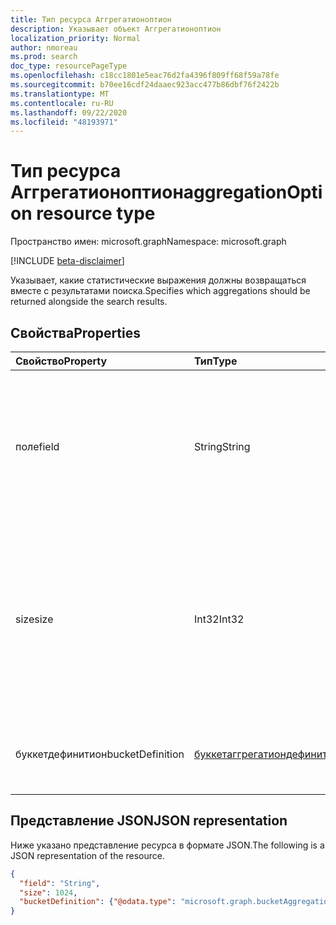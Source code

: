 ```yaml
---
title: Тип ресурса Аггрегатионоптион
description: Указывает объект Аггрегатионоптион
localization_priority: Normal
author: nmoreau
ms.prod: search
doc_type: resourcePageType
ms.openlocfilehash: c18cc1801e5eac76d2fa4396f809ff68f59a78fe
ms.sourcegitcommit: b70ee16cdf24daaec923acc477b86dbf76f2422b
ms.translationtype: MT
ms.contentlocale: ru-RU
ms.lasthandoff: 09/22/2020
ms.locfileid: "48193971"
---
```

# <a name="aggregationoption-resource-type"></a><span data-ttu-id="06c25-103">Тип ресурса Аггрегатионоптион</span><span class="sxs-lookup"><span data-stu-id="06c25-103">aggregationOption resource type</span></span>

<span data-ttu-id="06c25-104">Пространство имен: microsoft.graph</span><span class="sxs-lookup"><span data-stu-id="06c25-104">Namespace: microsoft.graph</span></span>

[!INCLUDE [beta-disclaimer](../../includes/beta-disclaimer.md)]

<span data-ttu-id="06c25-105">Указывает, какие статистические выражения должны возвращаться вместе с результатами поиска.</span><span class="sxs-lookup"><span data-stu-id="06c25-105">Specifies which aggregations should be returned alongside the search results.</span></span>

## <a name="properties"></a><span data-ttu-id="06c25-106">Свойства</span><span class="sxs-lookup"><span data-stu-id="06c25-106">Properties</span></span>

| <span data-ttu-id="06c25-107">Свойство</span><span class="sxs-lookup"><span data-stu-id="06c25-107">Property</span></span>     | <span data-ttu-id="06c25-108">Тип</span><span class="sxs-lookup"><span data-stu-id="06c25-108">Type</span></span>        | <span data-ttu-id="06c25-109">Описание</span><span class="sxs-lookup"><span data-stu-id="06c25-109">Description</span></span> |
|:-------------|:------------|:------------|
|<span data-ttu-id="06c25-110">поле</span><span class="sxs-lookup"><span data-stu-id="06c25-110">field</span></span>|<span data-ttu-id="06c25-111">String</span><span class="sxs-lookup"><span data-stu-id="06c25-111">String</span></span>|<span data-ttu-id="06c25-112">Задает поле в схеме указанного типа сущностей, для которого необходимо вычислить статистическое выражение.</span><span class="sxs-lookup"><span data-stu-id="06c25-112">Specifies the field in the schema of the specified entity type that aggregation should be computed on.</span></span> <span data-ttu-id="06c25-113">Обязательно.</span><span class="sxs-lookup"><span data-stu-id="06c25-113">Required.</span></span>|
|<span data-ttu-id="06c25-114">size</span><span class="sxs-lookup"><span data-stu-id="06c25-114">size</span></span>|<span data-ttu-id="06c25-115">Int32</span><span class="sxs-lookup"><span data-stu-id="06c25-115">Int32</span></span>|<span data-ttu-id="06c25-116">Число возвращаемых ресурсов [сеарчбуккет](searchBucket.md) .</span><span class="sxs-lookup"><span data-stu-id="06c25-116">The number of [searchBucket](searchBucket.md) resources to be returned.</span></span> <span data-ttu-id="06c25-117">Этот параметр не является обязательным, если диапазон предоставляется вручную в запросе поиска.</span><span class="sxs-lookup"><span data-stu-id="06c25-117">This is not required when the range is provided manually in the search request.</span></span> <span data-ttu-id="06c25-118">Необязательно.</span><span class="sxs-lookup"><span data-stu-id="06c25-118">Optional.</span></span>|
|<span data-ttu-id="06c25-119">буккетдефинитион</span><span class="sxs-lookup"><span data-stu-id="06c25-119">bucketDefinition</span></span>|[<span data-ttu-id="06c25-120">буккетаггрегатиондефинитион</span><span class="sxs-lookup"><span data-stu-id="06c25-120">bucketAggregationDefinition</span></span>](bucketaggregationdefinition.md)|<span data-ttu-id="06c25-121">Задает критерии для вычисления агрегата.</span><span class="sxs-lookup"><span data-stu-id="06c25-121">Specifies the criteria to compute an aggregation.</span></span> <span data-ttu-id="06c25-122">Необязательно.</span><span class="sxs-lookup"><span data-stu-id="06c25-122">Optional.</span></span>|

## <a name="json-representation"></a><span data-ttu-id="06c25-123">Представление JSON</span><span class="sxs-lookup"><span data-stu-id="06c25-123">JSON representation</span></span>

<span data-ttu-id="06c25-124">Ниже указано представление ресурса в формате JSON.</span><span class="sxs-lookup"><span data-stu-id="06c25-124">The following is a JSON representation of the resource.</span></span>

<!-- {
  "blockType": "resource",
  "optionalProperties": [

  ],
  "@odata.type": "microsoft.graph.aggregationOption",
  "baseType": null
}-->

```json
{
  "field": "String",
  "size": 1024,
  "bucketDefinition": {"@odata.type": "microsoft.graph.bucketAggregationDefinition"}
}
```

<!-- uuid: 16cd6b66-4b1a-43a1-adaf-3a886856ed98
2019-02-04 14:57:30 UTC -->
<!-- {
  "type": "#page.annotation",
  "description": "sortProperty resource",
  "keywords": "",
  "section": "documentation",
  "tocPath": ""
}-->